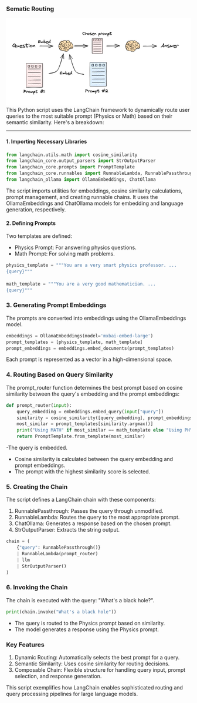 ### Sematic Routing
![alt text](semantic-routing.png)
This Python script uses the LangChain framework to dynamically route user queries to the most suitable prompt (Physics or Math) based on their semantic similarity. Here's a breakdown:

---

#### **1. Importing Necessary Libraries**
```python
from langchain.utils.math import cosine_similarity
from langchain_core.output_parsers import StrOutputParser
from langchain_core.prompts import PromptTemplate
from langchain_core.runnables import RunnableLambda, RunnablePassthrough
from langchain_ollama import OllamaEmbeddings, ChatOllama
```
The script imports utilities for embeddings, cosine similarity calculations, prompt management, and creating runnable chains. It uses the OllamaEmbeddings and ChatOllama models for embedding and language generation, respectively.
#### 2. Defining Prompts

Two templates are defined:

- Physics Prompt: For answering physics questions.
- Math Prompt: For solving math problems.
```python
physics_template = """You are a very smart physics professor. ...
{query}"""

math_template = """You are a very good mathematician. ...
{query}"""
```
### 3. Generating Prompt Embeddings

The prompts are converted into embeddings using the OllamaEmbeddings model.
```python
embeddings = OllamaEmbeddings(model='mxbai-embed-large')
prompt_templates = [physics_template, math_template]
prompt_embeddings = embeddings.embed_documents(prompt_templates)
```
Each prompt is represented as a vector in a high-dimensional space.
### 4. Routing Based on Query Similarity

The prompt_router function determines the best prompt based on cosine similarity between the query's embedding and the prompt embeddings:
```python
def prompt_router(input):
    query_embedding = embeddings.embed_query(input["query"])
    similarity = cosine_similarity([query_embedding], prompt_embeddings)[0]
    most_similar = prompt_templates[similarity.argmax()]
    print("Using MATH" if most_similar == math_template else "Using PHYSICS")
    return PromptTemplate.from_template(most_similar)
```
-The query is embedded.
- Cosine similarity is calculated between the query embedding and prompt embeddings.
- The prompt with the highest similarity score is selected.

### 5. Creating the Chain

The script defines a LangChain chain with these components:

1. RunnablePassthrough: Passes the query through unmodified.
2. RunnableLambda: Routes the query to the most appropriate prompt.
3. ChatOllama: Generates a response based on the chosen prompt.
4. StrOutputParser: Extracts the string output.
```python
chain = (
    {"query": RunnablePassthrough()}
    | RunnableLambda(prompt_router)
    | llm
    | StrOutputParser()
)
```
### 6. Invoking the Chain

The chain is executed with the query: "What's a black hole?".
```python
print(chain.invoke("What's a black hole"))
```
- The query is routed to the Physics prompt based on similarity.
- The model generates a response using the Physics prompt.

### Key Features

1. Dynamic Routing: Automatically selects the best prompt for a query.
2. Semantic Similarity: Uses cosine similarity for routing decisions.
3. Composable Chain: Flexible structure for handling query input, prompt selection, and response generation.

This script exemplifies how LangChain enables sophisticated routing and query processing pipelines for large language models.